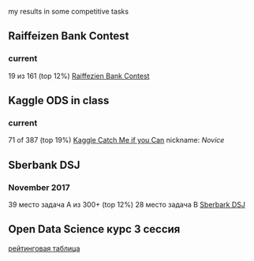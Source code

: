 my results in some competitive tasks

## Raiffeizen Bank Contest
### current
19 из 161 (top 12%)
[Raiffezien Bank Contest](https://boosters.pro/champ_11)

## Kaggle ODS in class
### current
71 of 387 (top 19%)
[Kaggle Catch Me if you Can](https://www.kaggle.com/c/catch-me-if-you-can-intruder-detection-through-webpage-session-tracking2/leaderboard)
nickname: _Novice_

## Sberbank DSJ
### November 2017
39 место задача A из 300+ (top 12%)
28 место задача B
[Sberbark DSJ](https://sdsj.ru/ru/contest.html)


## Open Data Science курс 3 сессия
[рейтинговая таблица](https://docs.google.com/spreadsheets/d/1HMn7uA8CwfBoWuDkiJkVomkKkoOVXyIm-vKFZlISotk/edit#gid=2026966465)


